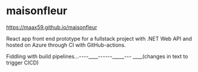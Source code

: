 # maisonfleur
https://maax59.github.io/maisonfleur

React app front end prototype for a fullstack project with .NET Web API and hosted on Azure through CI with GitHub-actions.

Fiddling with build pipelines...----____------_____--- ____(changes in text to trigger CICD)










